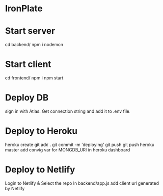 # IronPlate

# Start server
cd backend/
npm i 
nodemon 


# Start client
cd frontend/ 
npm i 
npm start


# Deploy DB
sign in with Atlas. 
Get connection string and add it to .env file.   

# Deploy to Heroku
heroku create 
git add . 
git commit -m 'deploying' 
git push
git push heroku master
add convig var for MONGDB_URI in heroku dashboard


# Deploy to Netlify
Login to Netlify & Select the repo
In backend/app.js add client url generated by Netlify


